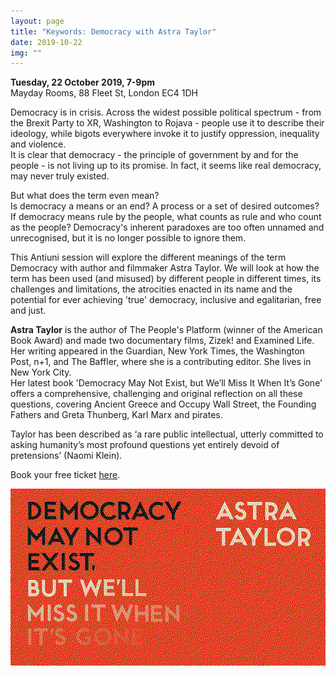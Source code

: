 ```yaml
---
layout: page
title: "Keywords: Democracy with Astra Taylor"
date: 2019-10-22
img: ""
---
```

**Tuesday, 22 October 2019, 7-9pm**<br/>
Mayday Rooms, 88 Fleet St, London EC4 1DH

Democracy is in crisis. Across the widest possible political spectrum - from the Brexit Party to XR, Washington to Rojava - people use it to describe their ideology, while bigots everywhere invoke it to justify oppression, inequality and violence.<br/>
It is clear that democracy - the principle of government by and for the people - is not living up to its promise. In fact, it seems like real democracy, may never truly existed.

But what does the term even mean?<br/>
Is democracy a means or an end? A process or a set of desired outcomes? If democracy means rule by the people, what counts as rule and who count as the people? Democracy's inherent paradoxes are too often unnamed and unrecognised, but it is no longer possible to ignore them.

This Antiuni session will explore the different meanings of the term Democracy with author and filmmaker Astra Taylor. We will look at how the term has been used (and misused) by different people in different times, its challenges and limitations, the atrocities enacted in its name and the potential for ever achieving 'true' democracy, inclusive and egalitarian, free and just.

**Astra Taylor** is the author of The People's Platform (winner of the American Book Award) and made two documentary films, Zizek! and Examined Life. Her writing appeared in the Guardian, New York Times, the Washington Post, n+1, and The Baffler, where she is a contributing editor. She lives in New York City.<br/>
Her latest book 'Democracy May Not Exist, but We’ll Miss It When It’s Gone' offers a comprehensive, challenging and original reflection on all these questions, covering Ancient Greece and Occupy Wall Street, the Founding Fathers and Greta Thunberg, Karl Marx and pirates.

Taylor has been described as ‘a rare public intellectual, utterly committed to asking humanity’s most profound questions yet entirely devoid of pretensions’ (Naomi Klein).

Book your free ticket <a href="https://www.eventbrite.co.uk/e/antiuniversity-keywords-democracy-with-astra-taylor-tickets-76746429637" target="_blank">here</a>.

![Democracy](/assets/images/astra-democracy.png)